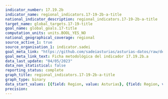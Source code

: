 ```yaml
---
indicator_number: 17.19.2b
indicator_name: regional_indicators.17-19-2b-a-title
national_indicator_description: regional_indicators.17-19-2b-a-title
target_name: global_targets.17-19-title
goal_name: global_goals.17-title
computation_units: units.BOOL_YES_NO
national_geographical_coverage: regional
source_active_1: true
source_organisation_1: indicator.sadei
goal_meta_link: "https://github.com/sadeiasturias/asturias-datos/raw/develop/descargas/metodologia/17.19.2b.a.pdf"
goal_meta_link_text: Ficha metodológica del indicador 17.19.2b.a
data_last_update: "04/05/2023"
data_non_statistical: false
reporting_status: complete
graph_title: regional_indicators.17-19-2b-a-title
graph_type: binary
data_start_values: [{field: Region, value: Asturias}, {field: Region, value: España}]
precision:  
---
```

